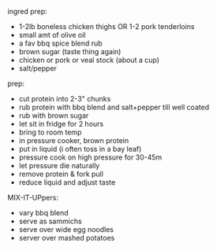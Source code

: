 ingred prep:

- 1-2lb boneless chicken thighs OR 1-2 pork tenderloins
- small amt of olive oil
- a fav bbq spice blend rub
- brown sugar (taste thing again)
- chicken or pork or veal stock (about a cup)
- salt/pepper

prep:

- cut protein into 2-3" chunks
- rub protein with bbq blend and salt+pepper till well coated
- rub with brown sugar
- let sit in fridge for 2 hours
- bring to room temp
- in pressure cooker, brown protein
- put in liquid (i often toss in a bay leaf)
- pressure cook on high pressure for 30-45m
- let pressure die naturally
- remove protein & fork pull
- reduce liquid and adjust taste

MIX-IT-UPpers:

- vary bbq blend
- serve as sammichs
- serve over wide egg noodles
- server over mashed potatoes
